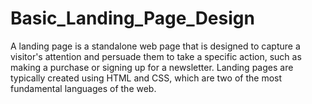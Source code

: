 # Basic_Landing_Page_Design
A landing page is a standalone web page that is designed to capture a visitor's attention and persuade them to take a specific action, such as making a purchase or signing up for a newsletter. Landing pages are typically created using HTML and CSS, which are two of the most fundamental languages of the web.
